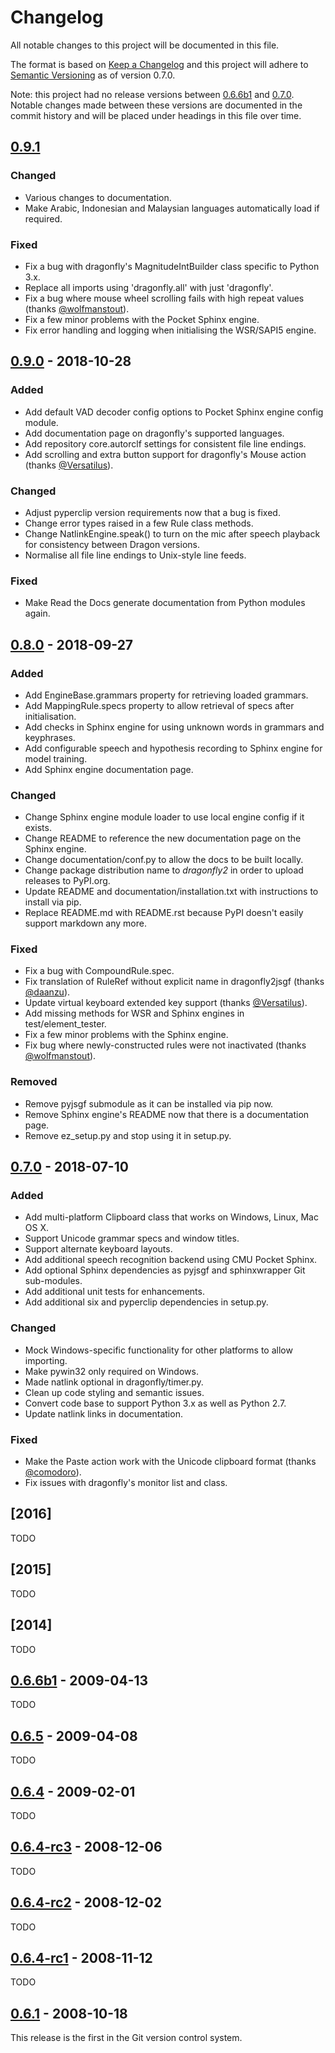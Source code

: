 # Changelog
All notable changes to this project will be documented in this file.

The format is based on [Keep a Changelog](http://keepachangelog.com/en/1.0.0/)
and this project will adhere to [Semantic Versioning](http://semver.org/spec/v2.0.0.html) as of version 0.7.0.

Note: this project had no release versions between [0.6.6b1] and [0.7.0]. Notable changes made between these versions are documented in the commit history and will be placed under headings in this file over time.

## [0.9.1]
### Changed
- Various changes to documentation.
- Make Arabic, Indonesian and Malaysian languages automatically load if required.

### Fixed
- Fix a bug with dragonfly's MagnitudeIntBuilder class specific to Python 3.x.
- Replace all imports using 'dragonfly.all' with just 'dragonfly'.
- Fix a bug where mouse wheel scrolling fails with high repeat values (thanks [@wolfmanstout](https://github.com/wolfmanstout)).
- Fix a few minor problems with the Pocket Sphinx engine.
- Fix error handling and logging when initialising the WSR/SAPI5 engine.

## [0.9.0] - 2018-10-28
### Added
- Add default VAD decoder config options to Pocket Sphinx engine config module.
- Add documentation page on dragonfly's supported languages.
- Add repository core.autorclf settings for consistent file line endings.
- Add scrolling and extra button support for dragonfly's Mouse action (thanks [@Versatilus](https://github.com/Versatilus)).

### Changed
- Adjust pyperclip version requirements now that a bug is fixed.
- Change error types raised in a few Rule class methods.
- Change NatlinkEngine.speak() to turn on the mic after speech playback for consistency between Dragon versions.
- Normalise all file line endings to Unix-style line feeds.

### Fixed
- Make Read the Docs generate documentation from Python modules again.

## [0.8.0] - 2018-09-27
### Added
- Add EngineBase.grammars property for retrieving loaded grammars.
- Add MappingRule.specs property to allow retrieval of specs after initialisation.
- Add checks in Sphinx engine for using unknown words in grammars and keyphrases.
- Add configurable speech and hypothesis recording to Sphinx engine for model training.
- Add Sphinx engine documentation page.

### Changed
- Change Sphinx engine module loader to use local engine config if it exists.
- Change README to reference the new documentation page on the Sphinx engine.
- Change documentation/conf.py to allow the docs to be built locally.
- Change package distribution name to *dragonfly2* in order to upload releases to PyPI.org.
- Update README and documentation/installation.txt with instructions to install via pip.
- Replace README.md with README.rst because PyPI doesn't easily support markdown any more.

### Fixed
- Fix a bug with CompoundRule.spec.
- Fix translation of RuleRef without explicit name in dragonfly2jsgf (thanks [@daanzu](https://github.com/daanzu)).
- Update virtual keyboard extended key support (thanks [@Versatilus](https://github.com/Versatilus)).
- Add missing methods for WSR and Sphinx engines in test/element_tester.
- Fix a few minor problems with the Sphinx engine.
- Fix bug where newly-constructed rules were not inactivated (thanks [@wolfmanstout](https://github.com/wolfmanstout)).

### Removed
- Remove pyjsgf submodule as it can be installed via pip now.
- Remove Sphinx engine's README now that there is a documentation page.
- Remove ez_setup.py and stop using it in setup.py.

## [0.7.0] - 2018-07-10
### Added
- Add multi-platform Clipboard class that works on Windows, Linux, Mac OS X.
- Support Unicode grammar specs and window titles.
- Support alternate keyboard layouts.
- Add additional speech recognition backend using CMU Pocket Sphinx.
- Add optional Sphinx dependencies as pyjsgf and sphinxwrapper Git sub-modules.
- Add additional unit tests for enhancements.
- Add additional six and pyperclip dependencies in setup.py.

### Changed
- Mock Windows-specific functionality for other platforms to allow importing.
- Make pywin32 only required on Windows.
- Made natlink optional in dragonfly/timer.py.
- Clean up code styling and semantic issues.
- Convert code base to support Python 3.x as well as Python 2.7.
- Update natlink links in documentation.

### Fixed
- Make the Paste action work with the Unicode clipboard format (thanks [@comodoro](https://github.com/comodoro)).
- Fix issues with dragonfly's monitor list and class.

## [2016]
TODO

## [2015]
TODO

## [2014]
TODO

## [0.6.6b1] - 2009-04-13
TODO

## [0.6.5] - 2009-04-08
TODO

## [0.6.4] - 2009-02-01
TODO

## [0.6.4-rc3] - 2008-12-06
TODO

## [0.6.4-rc2] - 2008-12-02
TODO

## [0.6.4-rc1] - 2008-11-12
TODO

## [0.6.1] - 2008-10-18
This release is the first in the Git version control system.

[Unreleased]: https://github.com/Danesprite/dragonfly/compare/0.9.1...HEAD
[0.9.1]:      https://github.com/Danesprite/dragonfly/compare/0.9.0...0.9.1
[0.9.0]:      https://github.com/Danesprite/dragonfly/compare/0.8.0...0.9.0
[0.8.0]:      https://github.com/Danesprite/dragonfly/compare/0.7.0...0.8.0
[0.7.0]:      https://github.com/Danesprite/dragonfly/compare/74981c1...0.7.0
[0.6.6b1]:    https://github.com/Danesprite/dragonfly/compare/0.6.5...0.6.6b1
[0.6.5]:      https://github.com/Danesprite/dragonfly/compare/0.6.4-rc3...0.6.5
[0.6.4]:      https://github.com/Danesprite/dragonfly/compare/0.6.4-rc3...0.6.4
[0.6.4-rc3]:  https://github.com/Danesprite/dragonfly/compare/0.6.4-rc2...0.6.4-rc3
[0.6.4-rc2]:  https://github.com/Danesprite/dragonfly/compare/0.6.4-rc1...0.6.4-rc2
[0.6.4-rc1]:  https://github.com/Danesprite/dragonfly/compare/0.6.1...0.6.4-rc1
[0.6.1]:      https://github.com/Danesprite/dragonfly/compare/03d06af...0.6.1
